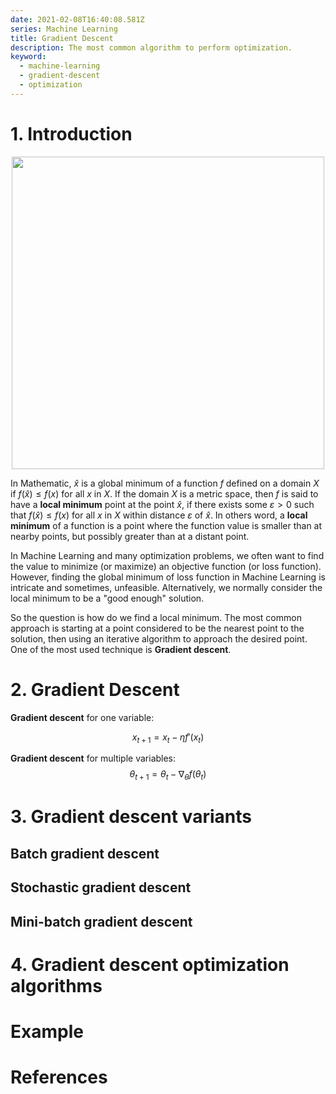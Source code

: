 ```yaml
---
date: 2021-02-08T16:40:08.581Z
series: Machine Learning
title: Gradient Descent
description: The most common algorithm to perform optimization.
keyword:
  - machine-learning
  - gradient-descent
  - optimization
---
```

# 1. Introduction

<img src="http://mathonline.wdfiles.com/local--files/local-maxima-and-minima-and-absolute-maxima-and-minima/Screen%20Shot%202014-08-31%20at%202.33.00%20PM.png" style="display: block;
  margin-left: auto;
  margin-right: auto;
  width: 500px;"></img>

In Mathematic, $\hat{x}$ is a global minimum of a function $f$ defined on a domain $X$ if $f(\hat{x}) \leq f(x)$ for all $x$ in $X$. If the domain $X$ is a metric space, then $f$ is said to have a **local minimum** point at the point $\hat{x}$, if there exists some $ε > 0$ such that $f(\hat{x}) \leq f(x)$ for all $x$ in $X$ within distance $ε$ of $\hat{x}$. In others word, a **local minimum** of a function is a point where the function value is smaller than at nearby points, but possibly greater than at a distant point.

In Machine Learning and many optimization problems, we often want to find the value to minimize (or maximize) an objective function (or loss function). However, finding the global minimum of loss function in Machine Learning is intricate and sometimes, unfeasible. Alternatively, we normally consider the local minimum to be a "good enough" solution.

So the question is how do we find a local minimum. The most common approach is starting at a point considered to be the nearest point to the solution, then using an iterative algorithm to approach the desired point. One of the most used technique is **Gradient descent**.


# 2. Gradient Descent

**Gradient descent** for one variable:

$$
x_{t+1} = x_t - \eta f'(x_t)
$$

**Gradient descent** for multiple variables:
$$
\theta_{t+1} = \theta_t - \nabla_{\theta}f(\theta_t)
$$

# 3. Gradient descent variants
## Batch gradient descent

## Stochastic gradient descent

## Mini-batch gradient descent

# 4. Gradient descent optimization algorithms


# Example
# References